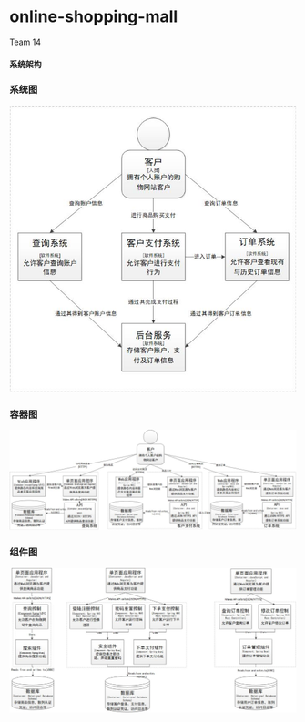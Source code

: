 ﻿# online-shopping-mall
Team 14
#### 系统架构
### 系统图
![image](https://github.com/rookiesong/online-shopping-mall/blob/master/images/%E7%B3%BB%E7%BB%9F%E5%9B%BE.jpg)
### 容器图
![image](https://github.com/rookiesong/online-shopping-mall/blob/master/images/%E5%AE%B9%E5%99%A8%E5%9B%BE.jpg)
### 组件图
![image](https://github.com/rookiesong/online-shopping-mall/blob/master/images/%E7%BB%84%E4%BB%B6%E5%9B%BE.jpg)

